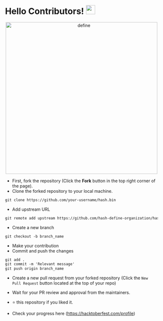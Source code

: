 #  <b>Hello Contributors! </b><img src="https://media.giphy.com/media/hvRJCLFzcasrR4ia7z/giphy.gif" width="30"> 
<p align="center">
  <a><img src="https://user-images.githubusercontent.com/72879445/193365981-3d975364-96a3-4c84-8ef0-dda42382d2c9.png" alt="define" width="500"></a>
</p>

* First, fork the repository (Click the <b><b>Fork</b></b> button in the top right corner of the page).
* Clone the forked repository to your local machine.

```markdown
git clone https://github.com/your-username/hash.bin
```

* Add upstream URL 
```markdown
git remote add upstream https://github.com/hash-define-organization/hash.bin.git
```

* Create a new branch

```markdown
git checkout -b branch_name
```

* Make your contribution
* Commit and push the changes

```markdown
git add .
git commit -m 'Relevant message'
git push origin branch_name
```

* Create a new pull request from your forked repository (Click the `New Pull Request` button located at the top of your repo)
* Wait for your PR review and approval from the maintainers.
* :star: this repository if you liked it.
* Check your progress here (https://hacktoberfest.com/profile)

  <!-- <p align="center">
  <a><img src="https://i.pinimg.com/originals/9c/fb/09/9cfb09f0c029e1f8c938208a7e278d76.gif" alt="define" width="500"></a>
  <br>
  <br>
   -->
